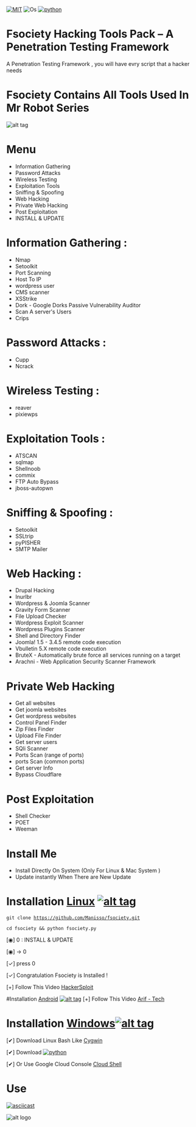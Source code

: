 [![MIT](https://img.shields.io/packagist/l/doctrine/orm.svg)](https://github.com/Manisso/fsociety/blob/master/LICENSE) ![Os](https://img.shields.io/badge/Platform-Linux%20%7C%20OSX%20%7C%20Windows%20%7C%20Android-orange.svg)
[![python](https://img.shields.io/badge/python-2.7-brightgreen.svg)](https://www.python.org/downloads/release/python-2714/)
# Fsociety Hacking Tools Pack – A Penetration Testing Framework
A Penetration Testing Framework , you will have evry script that a hacker needs
# Fsociety Contains All Tools Used In Mr Robot Series
![alt tag](http://nikolaskama.me/content/images/2016/07/mr-robot-1.gif)
# Menu
+ Information Gathering
+ Password Attacks
+ Wireless Testing
+ Exploitation Tools
+ Sniffing & Spoofing
+ Web Hacking 
+ Private Web Hacking
+ Post Exploitation
+ INSTALL & UPDATE

# Information Gathering : 
+ Nmap 
+ Setoolkit
+ Port Scanning
+ Host To IP
+ wordpress user
+ CMS scanner
+ XSStrike
+ Dork - Google Dorks Passive Vulnerability Auditor 
+ Scan A server's Users
+ Crips

# Password Attacks : 
+ Cupp 
+ Ncrack

# Wireless Testing : 
+ reaver 
+ pixiewps

# Exploitation Tools : 
+ ATSCAN
+ sqlmap
+ Shellnoob
+ commix
+ FTP Auto Bypass
+ jboss-autopwn

# Sniffing & Spoofing : 
+ Setoolkit 
+ SSLtrip
+ pyPISHER
+ SMTP Mailer

# Web Hacking : 
+ Drupal Hacking 
+ Inurlbr
+ Wordpress & Joomla Scanner
+ Gravity Form Scanner
+ File Upload Checker
+ Wordpress Exploit Scanner
+ Wordpress Plugins Scanner
+ Shell and Directory Finder
+ Joomla! 1.5 - 3.4.5 remote code execution
+ Vbulletin 5.X remote code execution
+ BruteX - Automatically brute force all services running on a target
+ Arachni - Web Application Security Scanner Framework 

# Private Web Hacking
+ Get all websites
+ Get joomla websites
+ Get wordpress websites
+ Control Panel Finder
+ Zip Files Finder
+ Upload File Finder
+ Get server users
+ SQli Scanner
+ Ports Scan (range of ports)
+ ports Scan (common ports)
+ Get server Info
+ Bypass Cloudflare


# Post Exploitation
+ Shell Checker
+ POET
+ Weeman

# Install Me
+ Install Directly On System (Only For Linux & Mac System )
+ Update instantly When There are New Update
 
# Installation [Linux](https://fr.wikipedia.org/wiki/Linux) [![alt tag](http://icons.iconarchive.com/icons/dakirby309/simply-styled/32/OS-Linux-icon.png)](https://fr.wikipedia.org/wiki/Linux)
<code>git clone https://github.com/Manisso/fsociety.git</code><br>

<code>cd fsociety && python fsociety.py</code><br>

[◉] 0 : INSTALL & UPDATE

[◉] -> 0

[✓] press 0 

[✓] Congratulation Fsociety is Installed !

[+] Follow This Video [HackerSploit](https://www.youtube.com/watch?v=t3uYpMrK2EU)


#Installation [Android](https://fr.wikipedia.org/wiki/Android) [![alt tag](https://cdn1.iconfinder.com/data/icons/logotypes/32/android-32.png)](https://fr.wikipedia.org/wiki/Android)
[+] Follow This Video [Arif - Tech](https://www.youtube.com/watch?v=JwK5oOBjpgQ&t=160s)

# Installation [Windows](https://fr.wikipedia.org/wiki/Microsoft_Windows)[![alt tag](http://icons.iconarchive.com/icons/yootheme/social-bookmark/32/social-windows-button-icon.png)](https://fr.wikipedia.org/wiki/Microsoft_Windows)

[✔] Download Linux Bash Like [Cygwin](https://www.cygwin.com/)

[✔] Download [![python](https://img.shields.io/badge/python-2.7-brightgreen.svg)](https://www.python.org/downloads/release/python-2714/)

[✔] Or Use Google Cloud Console [Cloud Shell](https://console.cloud.google.com/cloudshell/editor?project=&pli=1&shellonly=true)

# Use
[![asciicast](https://asciinema.org/a/URj2nvpbYpeJyJe43KlASZ7fz.png)](https://asciinema.org/a/URj2nvpbYpeJyJe43KlASZ7fz)

![alt logo](https://media.giphy.com/media/xT0xeFxyHAKirrLa24/giphy.gif)

